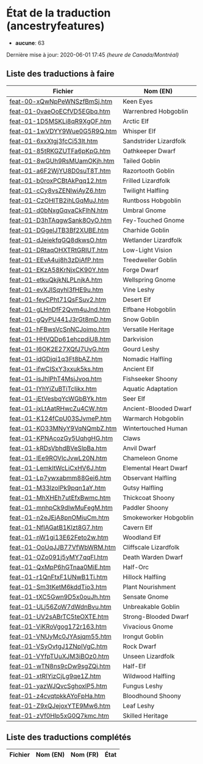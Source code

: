 # État de la traduction (ancestryfeatures)

 * **aucune**: 63


Dernière mise à jour: 2020-06-01 17:45 *(heure de Canada/Montréal)*
## Liste des traductions à faire

| Fichier   | Nom (EN)    |
|-----------|-------------|
|[feat-00-xQwNpPeWNSzfBmSj.htm](ancestryfeatures/feat-00-xQwNpPeWNSzfBmSj.htm)|Keen Eyes|
|[feat-01-0vaeOoECfVD5EGbq.htm](ancestryfeatures/feat-01-0vaeOoECfVD5EGbq.htm)|Warrenbred Hobgoblin|
|[feat-01-1D5MSKLi8qR9XgOF.htm](ancestryfeatures/feat-01-1D5MSKLi8qR9XgOF.htm)|Arctic Elf|
|[feat-01-1wVDYY9Wue0G5R9Q.htm](ancestryfeatures/feat-01-1wVDYY9Wue0G5R9Q.htm)|Whisper Elf|
|[feat-01-6xxXtgj3fcCi53lt.htm](ancestryfeatures/feat-01-6xxXtgj3fcCi53lt.htm)|Sandstrider Lizardfolk|
|[feat-01-85tRKGZUTFa6pKpG.htm](ancestryfeatures/feat-01-85tRKGZUTFa6pKpG.htm)|Oathkeeper Dwarf|
|[feat-01-8wGUh9RsMUamOKjh.htm](ancestryfeatures/feat-01-8wGUh9RsMUamOKjh.htm)|Tailed Goblin|
|[feat-01-a6F2WjYU8D0suT8T.htm](ancestryfeatures/feat-01-a6F2WjYU8D0suT8T.htm)|Razortooth Goblin|
|[feat-01-b0roxPCBtAkPqq12.htm](ancestryfeatures/feat-01-b0roxPCBtAkPqq12.htm)|Frilled Lizardfolk|
|[feat-01-cCy8vsZENlwiAyZ6.htm](ancestryfeatures/feat-01-cCy8vsZENlwiAyZ6.htm)|Twilight Halfling|
|[feat-01-CzOHITB2ihLGqMuJ.htm](ancestryfeatures/feat-01-CzOHITB2ihLGqMuJ.htm)|Runtboss Hobgoblin|
|[feat-01-d0bNxgGqvaCkFlhN.htm](ancestryfeatures/feat-01-d0bNxgGqvaCkFlhN.htm)|Umbral Gnome|
|[feat-01-D3hTAqgwSank8OyO.htm](ancestryfeatures/feat-01-D3hTAqgwSank8OyO.htm)|Fey-Touched Gnome|
|[feat-01-DGgelJTB3Bf2XUBE.htm](ancestryfeatures/feat-01-DGgelJTB3Bf2XUBE.htm)|Charhide Goblin|
|[feat-01-dJeiekfqGQ8dkwsO.htm](ancestryfeatures/feat-01-dJeiekfqGQ8dkwsO.htm)|Wetlander Lizardfolk|
|[feat-01-DRtaqOHXTRtGRIUT.htm](ancestryfeatures/feat-01-DRtaqOHXTRtGRIUT.htm)|Low-Light Vision|
|[feat-01-EEvA4uj8h3zDiAfP.htm](ancestryfeatures/feat-01-EEvA4uj8h3zDiAfP.htm)|Treedweller Goblin|
|[feat-01-EKzA58KrNjxCK90Y.htm](ancestryfeatures/feat-01-EKzA58KrNjxCK90Y.htm)|Forge Dwarf|
|[feat-01-etkuQkjkNLPLnjkA.htm](ancestryfeatures/feat-01-etkuQkjkNLPLnjkA.htm)|Wellspring Gnome|
|[feat-01-evXJISqyhl3fHE9u.htm](ancestryfeatures/feat-01-evXJISqyhl3fHE9u.htm)|Vine Leshy|
|[feat-01-feyCPht71QsFSuv2.htm](ancestryfeatures/feat-01-feyCPht71QsFSuv2.htm)|Desert Elf|
|[feat-01-gLHnDfF2Qvm4uJnd.htm](ancestryfeatures/feat-01-gLHnDfF2Qvm4uJnd.htm)|Elfbane Hobgoblin|
|[feat-01-gQyPU441J3rGt8mD.htm](ancestryfeatures/feat-01-gQyPU441J3rGt8mD.htm)|Snow Goblin|
|[feat-01-hFBwsVcSnNCJoimo.htm](ancestryfeatures/feat-01-hFBwsVcSnNCJoimo.htm)|Versatile Heritage|
|[feat-01-HHVQDp61ehcpdiU8.htm](ancestryfeatures/feat-01-HHVQDp61ehcpdiU8.htm)|Darkvision|
|[feat-01-I6OK2E27XQfJ7UvG.htm](ancestryfeatures/feat-01-I6OK2E27XQfJ7UvG.htm)|Gourd Leshy|
|[feat-01-idGDjqi1q3Ft8bAZ.htm](ancestryfeatures/feat-01-idGDjqi1q3Ft8bAZ.htm)|Nomadic Halfling|
|[feat-01-ifwCISxY3xxuk5ks.htm](ancestryfeatures/feat-01-ifwCISxY3xxuk5ks.htm)|Ancient Elf|
|[feat-01-isJhIPhT4MsjJvoq.htm](ancestryfeatures/feat-01-isJhIPhT4MsjJvoq.htm)|Fishseeker Shoony|
|[feat-01-IYhYjZuBTiTcIikx.htm](ancestryfeatures/feat-01-IYhYjZuBTiTcIikx.htm)|Aquatic Adaptation|
|[feat-01-jEtVesbqYcWGbBYk.htm](ancestryfeatures/feat-01-jEtVesbqYcWGbBYk.htm)|Seer Elf|
|[feat-01-jxLtAatRHwcZu4CW.htm](ancestryfeatures/feat-01-jxLtAatRHwcZu4CW.htm)|Ancient-Blooded Dwarf|
|[feat-01-K124fCpU03SJvmeP.htm](ancestryfeatures/feat-01-K124fCpU03SJvmeP.htm)|Warmarch Hobgoblin|
|[feat-01-KO33MNyY9VqNQmbZ.htm](ancestryfeatures/feat-01-KO33MNyY9VqNQmbZ.htm)|Wintertouched Human|
|[feat-01-KPNAcozGy5UqhgHG.htm](ancestryfeatures/feat-01-KPNAcozGy5UqhgHG.htm)|Claws|
|[feat-01-kRDsVbhdBVeSlpBa.htm](ancestryfeatures/feat-01-kRDsVbhdBVeSlpBa.htm)|Anvil Dwarf|
|[feat-01-lEe9ROVlcJvwL20N.htm](ancestryfeatures/feat-01-lEe9ROVlcJvwL20N.htm)|Chameleon Gnome|
|[feat-01-LemkltWcLiCxHV6J.htm](ancestryfeatures/feat-01-LemkltWcLiCxHV6J.htm)|Elemental Heart Dwarf|
|[feat-01-Lp7ywxabmm88Gei6.htm](ancestryfeatures/feat-01-Lp7ywxabmm88Gei6.htm)|Observant Halfling|
|[feat-01-M33lzoIPk9pqn1aY.htm](ancestryfeatures/feat-01-M33lzoIPk9pqn1aY.htm)|Gutsy Halfling|
|[feat-01-MhXHEh7utEfxBwmc.htm](ancestryfeatures/feat-01-MhXHEh7utEfxBwmc.htm)|Thickcoat Shoony|
|[feat-01-mnhpCk9dIwMuFegM.htm](ancestryfeatures/feat-01-mnhpCk9dIwMuFegM.htm)|Paddler Shoony|
|[feat-01-n2eJEjA8pnOMiuCm.htm](ancestryfeatures/feat-01-n2eJEjA8pnOMiuCm.htm)|Smokeworker Hobgoblin|
|[feat-01-NfIAGatB1KIzt8G7.htm](ancestryfeatures/feat-01-NfIAGatB1KIzt8G7.htm)|Cavern Elf|
|[feat-01-nW1gi13E62Feto2w.htm](ancestryfeatures/feat-01-nW1gi13E62Feto2w.htm)|Woodland Elf|
|[feat-01-OoUqJJB77VfWbWRM.htm](ancestryfeatures/feat-01-OoUqJJB77VfWbWRM.htm)|Cliffscale Lizardfolk|
|[feat-01-OZo091j5yMY7qqFl.htm](ancestryfeatures/feat-01-OZo091j5yMY7qqFl.htm)|Death Warden Dwarf|
|[feat-01-QxMpP6hGTnaa0MiE.htm](ancestryfeatures/feat-01-QxMpP6hGTnaa0MiE.htm)|Half-Orc|
|[feat-01-r1QnFtxF1UNwB1Ti.htm](ancestryfeatures/feat-01-r1QnFtxF1UNwB1Ti.htm)|Hillock Halfling|
|[feat-01-Sm3tKetM6kddTio3.htm](ancestryfeatures/feat-01-Sm3tKetM6kddTio3.htm)|Plant Nourishment|
|[feat-01-tXC5Gwn9D5x0ouJh.htm](ancestryfeatures/feat-01-tXC5Gwn9D5x0ouJh.htm)|Sensate Gnome|
|[feat-01-ULj56ZoW7dWdnBvu.htm](ancestryfeatures/feat-01-ULj56ZoW7dWdnBvu.htm)|Unbreakable Goblin|
|[feat-01-UV2sABrTC5teOXTE.htm](ancestryfeatures/feat-01-UV2sABrTC5teOXTE.htm)|Strong-Blooded Dwarf|
|[feat-01-ViKRoVgog172r163.htm](ancestryfeatures/feat-01-ViKRoVgog172r163.htm)|Vivacious Gnome|
|[feat-01-VNUyMc0JYAsjqm55.htm](ancestryfeatures/feat-01-VNUyMc0JYAsjqm55.htm)|Irongut Goblin|
|[feat-01-VSyOvtgJ1ZNpIVgC.htm](ancestryfeatures/feat-01-VSyOvtgJ1ZNpIVgC.htm)|Rock Dwarf|
|[feat-01-VYfpTUuXJM3iBOz0.htm](ancestryfeatures/feat-01-VYfpTUuXJM3iBOz0.htm)|Unseen Lizardfolk|
|[feat-01-wTN8ns9cDw9sgZQj.htm](ancestryfeatures/feat-01-wTN8ns9cDw9sgZQj.htm)|Half-Elf|
|[feat-01-xtRIYizCjLg9qe1Z.htm](ancestryfeatures/feat-01-xtRIYizCjLg9qe1Z.htm)|Wildwood Halfling|
|[feat-01-yazWJQvcSghoxlP5.htm](ancestryfeatures/feat-01-yazWJQvcSghoxlP5.htm)|Fungus Leshy|
|[feat-01-z4cvqtpkkAYoFpHa.htm](ancestryfeatures/feat-01-z4cvqtpkkAYoFpHa.htm)|Bloodhound Shoony|
|[feat-01-Z9xQJejoxYTE9Mw6.htm](ancestryfeatures/feat-01-Z9xQJejoxYTE9Mw6.htm)|Leaf Leshy|
|[feat-01-zVf0Hlp5xG0Q7kmc.htm](ancestryfeatures/feat-01-zVf0Hlp5xG0Q7kmc.htm)|Skilled Heritage|

## Liste des traductions complétés

| Fichier   | Nom (EN)    | Nom (FR)    | État |
|-----------|-------------|-------------|:----:|
